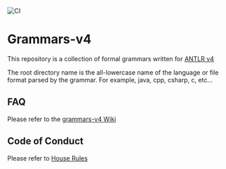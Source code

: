![CI](https://github.com/antlr/grammars-v4/workflows/CI/badge.svg)

# Grammars-v4

This repository is a collection of formal grammars written for [ANTLR v4](https://github.com/antlr/antlr4)

The root directory name is the all-lowercase name of the language or file format parsed by the grammar. For example, java, cpp, csharp, c, etc...

## FAQ

Please refer to the [grammars-v4 Wiki](https://github.com/antlr/grammars-v4/wiki)

## Code of Conduct

Please refer to [House Rules](https://github.com/antlr/grammars-v4/blob/master/House_Rules.md)
